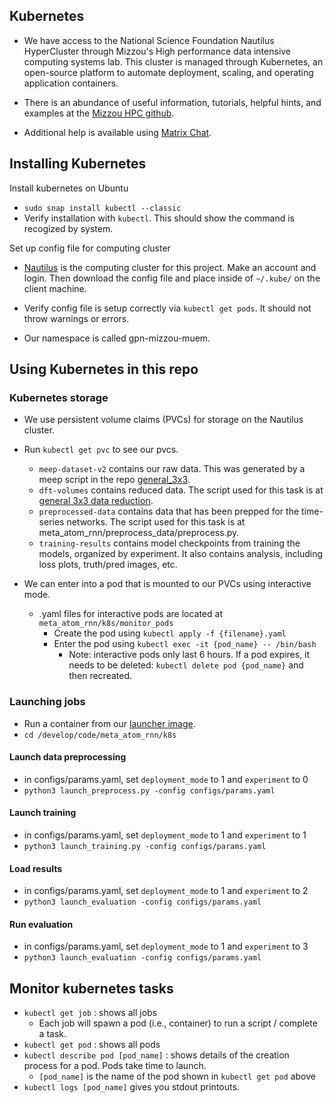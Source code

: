 ## Kubernetes

- We have access to the National Science Foundation Nautilus HyperCluster through Mizzou's High performance data intensive computing systems lab. This cluster is managed through Kubernetes, an open-source platform to automate deployment, scaling, and operating application containers.

- There is an abundance of useful information, tutorials, helpful hints, and examples at the [Mizzou HPC github](https://github.com/MU-HPDI).

- Additional help is available using [Matrix Chat](https://nationalresearchplatform.org/updates/matrix-chat-for-nautilus-users/).
  
## Installing Kubernetes 

Install kubernetes on Ubuntu

- `sudo snap install kubectl --classic`
- Verify installation with `kubectl`. This should show the command is recogized by system.
  
Set up config file for computing cluster

- [Nautilus](https://portal.nrp-nautilus.io) is the computing cluster for this project. Make an account and login. Then download the config file and place inside of `~/.kube/` on the client machine.

- Verify config file is setup correctly via `kubectl get pods`. It should not throw warnings or errors.

- Our namespace is called gpn-mizzou-muem.

## Using Kubernetes in this repo

### Kubernetes storage

- We use persistent volume claims (PVCs) for storage on the Nautilus cluster.
- Run `kubectl get pvc` to see our pvcs.
  - `meep-dataset-v2` contains our raw data. This was generated by a meep script in the repo [general_3x3](https://github.com/Kovaleski-Research-Lab/general_3x3/tree/andy_branch).
  - `dft-volumes` contains reduced data. The script used for this task is at [general 3x3 data reduction](https://github.com/Kovaleski-Research-Lab/general_3x3/blob/andy_branch/preprocess_data.py).
  - `preprocessed-data` contains data that has been prepped for the time-series networks. The script used for this task is at meta_atom_rnn/preprocess_data/preprocess.py.
  - `training-results` contains model checkpoints from training the models, organized by experiment. It also contains analysis, including loss plots, truth/pred images, etc.

- We can enter into a pod that is mounted to our PVCs using interactive mode.
  - .yaml files for interactive pods are located at `meta_atom_rnn/k8s/monitor_pods`
    - Create the pod using `kubectl apply -f {filename}.yaml`
    - Enter the pod using `kubectl exec -it {pod_name} -- /bin/bash`
        - Note: interactive pods only last 6 hours. If a pod expires, it needs to be deleted: `kubectl delete pod {pod_name}` and then recreated.

### Launching jobs

- Run a container from our [launcher image](https://hub.docker.com/layers/kovaleskilab/meep_ml/launcher/images/sha256-464ec5f4310603229e96b5beae9355055e2fb2de2027539c3d6bef94b7b5a4f1?context=repo).
- `cd /develop/code/meta_atom_rnn/k8s`
  
#### Launch data preprocessing

- in configs/params.yaml, set `deployment_mode` to 1 and `experiment` to 0
- `python3 launch_preprocess.py -config configs/params.yaml` 

#### Launch training

- in configs/params.yaml, set `deployment_mode` to 1 and `experiment` to 1
- `python3 launch_training.py -config configs/params.yaml`

#### Load results

- in configs/params.yaml, set `deployment_mode` to 1 and `experiment` to 2
- `python3 launch_evaluation -config configs/params.yaml`

#### Run evaluation

- in configs/params.yaml, set `deployment_mode` to 1 and `experiment` to 3
- `python3 launch_evaluation -config configs/params.yaml`

## Monitor kubernetes tasks
- `kubectl get job` : shows all jobs
  - Each job will spawn a pod (i.e., container) to run a script / complete a task.
- `kubectl get pod` : shows all pods
- `kubectl describe pod [pod_name]` : shows details of the creation process for a pod. Pods take time to launch.
    - `[pod_name]` is the name of the pod shown in `kubectl get pod` above
- `kubectl logs [pod_name]` gives you stdout printouts.
  

